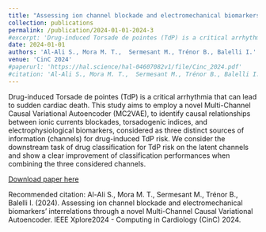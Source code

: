 ```yaml
---
title: "Assessing ion channel blockade and electromechanical biomarkers’ interrelations through a novel Multi-Channel Causal Variational Autoencoder"
collection: publications
permalink: /publication/2024-01-01-2024-3
#excerpt: 'Drug-induced Torsade de pointes (TdP) is a critical arrhythmia that can lead to sudden cardiac death. This study aims to employ a novel Multi-Channel Causal Variational Autoencoder (MC2VAE), to identify causal relationships between ionic currents blockades, torsadogenic indices, and electrophysiological biomarkers, considered as three distinct sources of information (channels) for drug-induced TdP risk. Our approach interestingly suggests the existence of latent causal relationships between the considered channels, allowing for a better reconstruction of all observed features. We consider the downstream task of drug classification for TdP risk on the latent channels and show a clear improvement of classification performances when combining the three considered channels. Overall, our results provide a strong rationale for causally combining multi-channels biomarkers in TdP-risk characterisation.'
date: 2024-01-01
authors: 'Al-Ali S., Mora M. T.,  Sermesant M., Trénor B., Balelli I.'
venue: 'CinC 2024'
#paperurl: 'https://hal.science/hal-04607082v1/file/Cinc_2024.pdf'
#citation: 'Al-Ali S., Mora M. T.,  Sermesant M., Trénor B., Balelli I. (2024). Assessing ion channel blockade and electromechanical biomarkers’ interrelations through a novel Multi-Channel Causal Variational Autoencoder. IEEE Xplore2024 - Computing in Cardiology (CinC) 2024.'
---
```

Drug-induced Torsade de pointes (TdP) is a critical arrhythmia that can lead to sudden cardiac death. This study aims to employ a novel Multi-Channel Causal Variational Autoencoder (MC2VAE), to identify causal relationships between ionic currents blockades, torsadogenic indices, and electrophysiological biomarkers, considered as three distinct sources of information (channels) for drug-induced TdP risk. We consider the downstream task of drug classification for TdP risk on the latent channels and show a clear improvement of classification performances when combining the three considered channels. 

[Download paper here](https://hal.science/hal-04607082v1/file/Cinc_2024.pdf)

Recommended citation: Al-Ali S., Mora M. T.,  Sermesant M., Trénor B., Balelli I. (2024). Assessing ion channel blockade and electromechanical biomarkers’ interrelations through a novel Multi-Channel Causal Variational Autoencoder. IEEE Xplore2024 - Computing in Cardiology (CinC) 2024. 